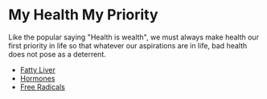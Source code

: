 # My Health My Priority

Like the popular saying "Health is wealth", we must always make health our first priority in life so that whatever our aspirations are in life, bad health does not pose as a deterrent.

- [Fatty Liver](topics/Fatty_Liver.md)
- [Hormones](topics/hormones.md)
- [Free Radicals](Free_Radicals.md) 
